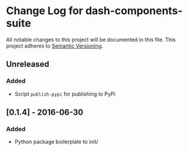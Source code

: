 # Change Log for dash-components-suite
All notable changes to this project will be documented in this file.
This project adheres to [Semantic Versioning](http://semver.org/).

## Unreleased
### Added
- Script `publish-pypi` for publishing to PyPi

## [0.1.4] - 2016-06-30
### Added
- Python package boilerplate to init/

